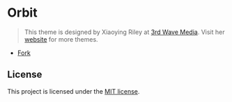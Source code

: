 # Orbit
> This theme is designed by Xiaoying Riley at [3rd Wave Media](http://themes.3rdwavemedia.com/). 
> Visit her [website](http://themes.3rdwavemedia.com/) for more themes.
* [Fork](https://github.com/sharu725/online-cv/fork) 
## License

This project is licensed under the [MIT license](LICENSE.txt).
